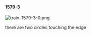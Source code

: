 #### 1579-3
![train-1579-3-0.png](https://github.com/lil-lab/nlvr/raw/master/nlvr/train/images/74/train-1579-3-0.png "train-1579-3-0.png")

there are two circles touching the edge